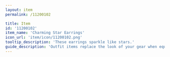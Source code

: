 ```yaml
---
layout: item
permalink: /11200102

title: Item
id: '11200102'
item_name: 'Charming Star Earrings'
icon_url: 'item/icon/11200102.png'
tooltip_description: 'These earrings sparkle like stars.'
guide_description: 'Outfit items replace the look of your gear when equipped.'
---
```

